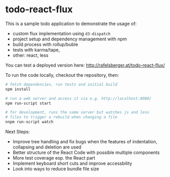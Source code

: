# todo-react-flux

This is a sample todo application to demonstrate the usage of:

- custom flux implementation using `d3-dispatch`
- project setup and dependency management with npm
- build process with rollup/buble
- tests with karma/tape,
- other: react, less

You can test a deployed version here: http://rafelsberger.at/todo-react-flux/

To run the code locally, checkout the repository, then:

```bash
# fetch dependencies, run tests and initial build
npm install

# run a web server and access it via e.g. http://localhost:8080/
npm run-script start

# for development, runs the same server but watches js and less
# files to trigger a rebuild when changing a file
nnpm run-script watch
```

Next Steps:

- Improve tree handling and fix bugs when the features of indentation, collapsing and deletion are used
- Better structure of the React Code with possible multiple components
- More test coverage esp. the React part
- Implement keyboard short cuts and improve accessbility
- Look into ways to reduce bundle file size